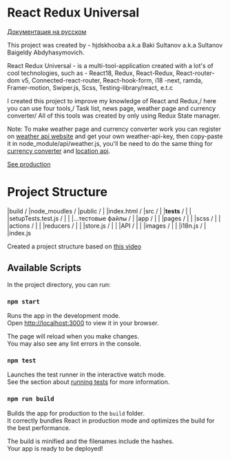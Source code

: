 # React Redux Universal

[Документация на русском](https://github.com/hjdskhooba/react-redux-universal/blob/main/RussianDoc.md)

This project was created by - hjdskhooba a.k.a Baki Sultanov a.k.a Sultanov Baigeldy Abdyhasymovich.

React Redux Universal - is a multi-tool-application created with a lot's of cool technologies, such as - React18, Redux, React-Redux, React-router-dom v5, Connected-react-router, React-hook-form, i18 -next, ramda, Framer-motion, Swiper.js, Scss, Testing-library/react, e.t.c

I created this project to improve
my knowledge of React and Redux,/
here you can use four tools,/
Task list, news page, weather page and currency converter/
All of this tools was created by only using Redux State manager.

Note: To make weather page and currency converter work you can register on [weather api website](https://www.weatherapi.com/) and get your own weather-api-key, then copy-paste it in node_module/api/weather.js, you'll be need to do the same thing for [currency converter](https://apilayer.com/) and [location api](https://www.geoapify.com/).

[See production](https://vercel.com)

# Project Structure

|build /
|node_moudles /
|public /
| |index.html /
|src /
| |__tests__ /
| | |setupTests.test.js /
| | |...тестовые файлы /
| |app /
| | |pages /
| | |scss /
| | |actions /
| | |reducers /
| | |store.js /
| | |API /
| | |images /
| | |i18n.js /
| |index.js


Created a project structure based on [this video](https://www.youtube.com/watch?v=TP4RK1OnD_0&list=PLi5fDCkhuN9HzO73bzs_Z917hNtEbE9Vs&index=2)

## Available Scripts

In the project directory, you can run:

### `npm start`

Runs the app in the development mode.\
Open [http://localhost:3000](http://localhost:3000) to view it in your browser.

The page will reload when you make changes.\
You may also see any lint errors in the console.

### `npm test`

Launches the test runner in the interactive watch mode.\
See the section about [running tests](https://facebook.github.io/create-react-app/docs/running-tests) for more information.

### `npm run build`

Builds the app for production to the `build` folder.\
It correctly bundles React in production mode and optimizes the build for the best performance.

The build is minified and the filenames include the hashes.\
Your app is ready to be deployed!
